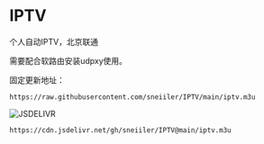 # IPTV
个人自动IPTV，北京联通

需要配合软路由安装udpxy使用。

固定更新地址：

```
https://raw.githubusercontent.com/sneiiler/IPTV/main/iptv.m3u
```


![JSDELIVR](https://cdn.jsdelivr.net/www.jsdelivr.com/bcc687f07462396d57b694ccd26ec58f6a543971/img/jsDelivr.logo.svg)

```
https://cdn.jsdelivr.net/gh/sneiiler/IPTV@main/iptv.m3u
```
